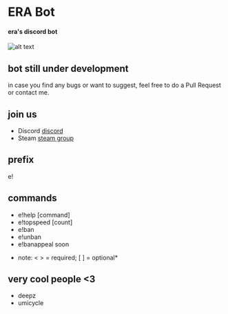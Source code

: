 # ERA Bot
#### **era's discord bot**
![alt text](https://i.imgur.com/phGrGwC.png)


## bot still under development
in case you find any bugs or want to suggest, feel free to do a Pull Request or contact me.


## **join us**
- Discord [discord](https://discord.gg/dSRFHKr)
- Steam [steam group](https://discord.gg/dSRFHKr)


## **prefix**
e!


## **commands**
- e!help [command]
- e!topspeed <map> [count]
- e!ban <name> <steamid> <time> <reason>
- e!unban <steamid>
- e!banappeal soon
* note: < > = required; [ ] = optional*


## **very cool people <3**
- deepz
- umicycle